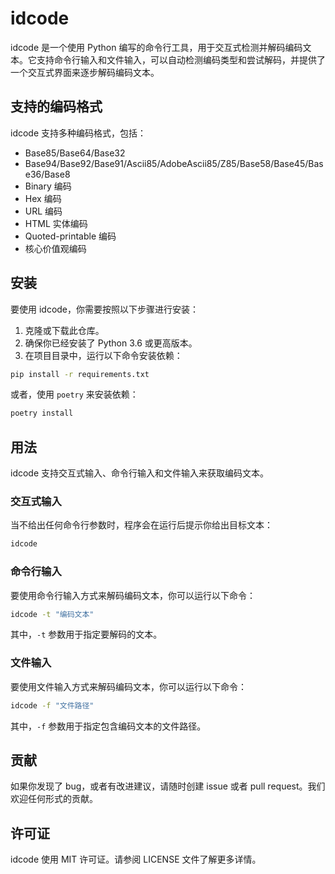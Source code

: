 # idcode

idcode 是一个使用 Python 编写的命令行工具，用于交互式检测并解码编码文本。它支持命令行输入和文件输入，可以自动检测编码类型和尝试解码，并提供了一个交互式界面来逐步解码编码文本。

## 支持的编码格式

idcode 支持多种编码格式，包括：

- Base85/Base64/Base32
- Base94/Base92/Base91/Ascii85/AdobeAscii85/Z85/Base58/Base45/Base36/Base8
- Binary 编码
- Hex 编码
- URL 编码
- HTML 实体编码
- Quoted-printable 编码
- 核心价值观编码

## 安装

要使用 idcode，你需要按照以下步骤进行安装：

1. 克隆或下载此仓库。
2. 确保你已经安装了 Python 3.6 或更高版本。
3. 在项目目录中，运行以下命令安装依赖：

```sh
pip install -r requirements.txt
```

或者，使用 `poetry` 来安装依赖：

```sh
poetry install
```

## 用法

idcode 支持交互式输入、命令行输入和文件输入来获取编码文本。

### 交互式输入

当不给出任何命令行参数时，程序会在运行后提示你给出目标文本：

```sh
idcode
```

### 命令行输入

要使用命令行输入方式来解码编码文本，你可以运行以下命令：

```sh
idcode -t "编码文本"
```

其中，`-t` 参数用于指定要解码的文本。

### 文件输入

要使用文件输入方式来解码编码文本，你可以运行以下命令：

```sh
idcode -f "文件路径"
```

其中，`-f` 参数用于指定包含编码文本的文件路径。

## 贡献

如果你发现了 bug，或者有改进建议，请随时创建 issue 或者 pull request。我们欢迎任何形式的贡献。

## 许可证

idcode 使用 MIT 许可证。请参阅 LICENSE 文件了解更多详情。
